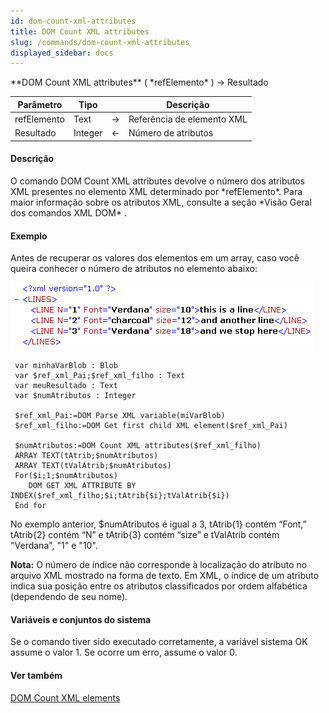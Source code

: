```yaml
---
id: dom-count-xml-attributes
title: DOM Count XML attributes
slug: /commands/dom-count-xml-attributes
displayed_sidebar: docs
---
```


<!--REF #_command_.DOM Count XML attributes.Syntax-->**DOM Count XML attributes** ( *refElemento* ) -> Resultado<!-- END REF-->
<!--REF #_command_.DOM Count XML attributes.Params-->
| Parâmetro | Tipo |  | Descrição |
| --- | --- | --- | --- |
| refElemento | Text | &#8594;  | Referência de elemento XML |
| Resultado | Integer | &#8592; | Número de atributos |

<!-- END REF-->

#### Descrição 

<!--REF #_command_.DOM Count XML attributes.Summary-->O comando DOM Count XML attributes devolve o número dos atributos XML presentes no elemento XML determinado por *refElemento*.<!-- END REF--> Para maior informação sobre os atributos XML, consulte a seção *Visão Geral dos comandos XML DOM* .

#### Exemplo 

Antes de recuperar os valores dos elementos em um array, caso você queira conhecer o número de atributos no elemento abaixo: 

![](../assets/en/commands/pict39728.en.png)

```4d
 var minhaVarBlob : Blob
 var $ref_xml_Pai;$ref_xml_filho : Text
 var meuResultado : Text
 var $numAtributos : Integer
 
 $ref_xml_Pai:=DOM Parse XML variable(miVarBlob)
 $ref_xml_filho:=DOM Get first child XML element($ref_xml_Pai)
 
 $numAtributos:=DOM Count XML attributes($ref_xml_filho)
 ARRAY TEXT(tAtrib;$numAtributos)
 ARRAY TEXT(tValAtrib;$numAtributos)
 For($i;1;$numAtributos)
    DOM GET XML ATTRIBUTE BY INDEX($ref_xml_filho;$i;tAtrib{$i};tValAtrib{$i})
 End for
```

No exemplo anterior, $numAtributos é igual a 3, tAtrib{1} contém “Font,” tAtrib{2} contém “N” e tAtrib{3} contém “size” e tValAtrib contém "Verdana", "1" e "10".

**Nota:** O número de índice não corresponde à localização do atributo no arquivo XML mostrado na forma de texto. Em XML, o índice de um atributo indica sua posição entre os atributos classificados por ordem alfabética (dependendo de seu nome).

#### Variáveis e conjuntos do sistema 

Se o comando tiver sido executado corretamente, a variável sistema OK assume o valor 1\. Se ocorre um erro, assume o valor 0.

#### Ver também 

[DOM Count XML elements](dom-count-xml-elements.md)  